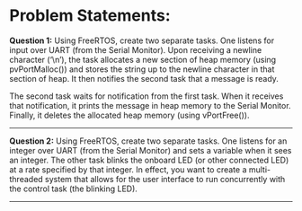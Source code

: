 # Problem Statements:

**Question 1:**
Using FreeRTOS, create two separate tasks. One listens for input over UART (from the Serial Monitor). Upon receiving a newline character (‘\n’), the task allocates a new section of heap memory (using pvPortMalloc()) and stores the string up to the newline character in that section of heap. It then notifies the second task that a message is ready.

The second task waits for notification from the first task. When it receives that notification, it prints the message in heap memory to the Serial Monitor. Finally, it deletes the allocated heap memory (using vPortFree()).

---

**Question 2:**
Using FreeRTOS, create two separate tasks. One listens for an integer over UART (from the Serial Monitor) and sets a variable when it sees an integer. The other task blinks the onboard LED (or other connected LED) at a rate specified by that integer. In effect, you want to create a multi-threaded system that allows for the user interface to run concurrently with the control task (the blinking LED).

---
